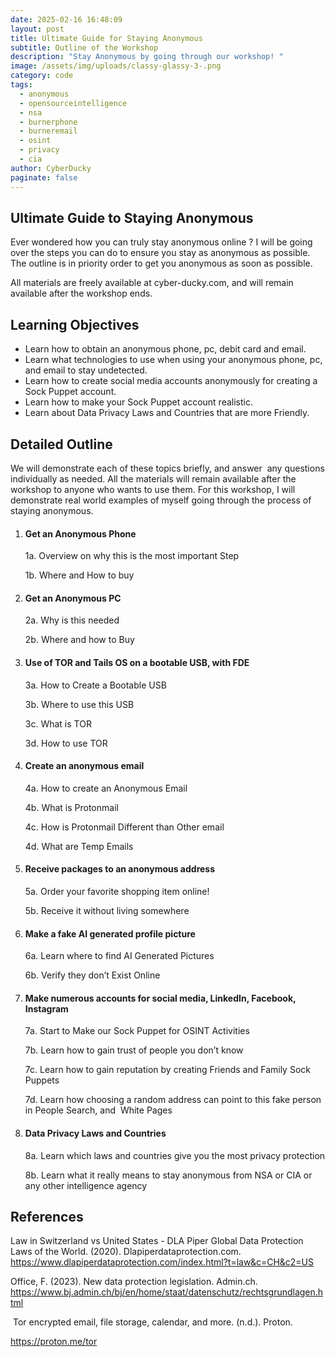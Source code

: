 ```yaml
---
date: 2025-02-16 16:48:09
layout: post
title: Ultimate Guide for Staying Anonymous
subtitle: Outline of the Workshop
description: "Stay Anonymous by going through our workshop! "
image: /assets/img/uploads/classy-glassy-3-.png
category: code
tags:
  - anonymous
  - opensourceintelligence
  - nsa
  - burnerphone
  - burneremail
  - osint
  - privacy
  - cia
author: CyberDucky
paginate: false
---
```

## Ultimate Guide to Staying Anonymous

Ever wondered how you can truly stay anonymous online ? I will be going over the steps you can do to ensure you stay as anonymous as possible. The outline is in priority order to get you anonymous as soon as possible.

All materials are freely available at cyber-ducky.com, and will remain available after the workshop ends.

## Learning Objectives

* Learn how to obtain an anonymous phone, pc, debit card and email. 
* Learn what technologies to use when using your anonymous phone, pc, and email to stay undetected. 
* Learn how to create social media accounts anonymously for creating a Sock Puppet account.
* Learn how to make your Sock Puppet account realistic.
* Learn about Data Privacy Laws and Countries that are more Friendly.

## Detailed Outline

We will demonstrate each of these topics briefly, and answer  any questions individually as needed. All the materials will remain available after the workshop to anyone who wants to use them. For this workshop, I will demonstrate real world examples of myself going through the process of staying anonymous. 

1. #### Get an Anonymous Phone

   1a. Overview on why this is the most important Step

   1b. Where and How to buy 
2. #### Get an Anonymous PC

   2a. Why is this needed

   2b. Where and how to Buy
3. #### Use of TOR and Tails OS on a bootable USB, with FDE
   3a. How to Create a Bootable USB

   3b. Where to use this USB

   3c. What is TOR

   3d. How to use TOR
4. #### Create an anonymous email

   4a. How to create an Anonymous Email

   4b. What is Protonmail

   4c. How is Protonmail Different than Other email

   4d. What are Temp Emails
5. #### Receive packages to an anonymous address

   5a. Order your favorite shopping item online!  

   5b. Receive it without living somewhere

6. #### Make a fake AI generated profile picture

   6a. Learn where to find AI Generated Pictures  

   6b. Verify they don’t Exist Online
7. #### Make numerous accounts for social media, LinkedIn, Facebook, Instagram

   7a. Start to Make our Sock Puppet for OSINT Activities

   7b. Learn how to gain trust of people you don’t know

   7c. Learn how to gain reputation by creating Friends and Family Sock Puppets

   7d. Learn how choosing a random address can point to this fake person in People Search, and  White Pages
8. #### Data Privacy Laws and Countries

   8a. Learn which laws and countries give you the most privacy protection

   8b. Learn what it really means to stay anonymous from NSA or CIA or any other intelligence agency

## References

Law in Switzerland vs United States - DLA Piper Global Data Protection Laws of the World. (2020). Dlapiperdataprotection.com. <https://www.dlapiperdataprotection.com/index.html?t=law&c=CH&c2=US>

Office, F. (2023). New data protection legislation. Admin.ch. <https://www.bj.admin.ch/bj/en/home/staat/datenschutz/rechtsgrundlagen.html>

‌ Tor encrypted email, file storage, calendar, and more. (n.d.). Proton.

https://proton.me/tor